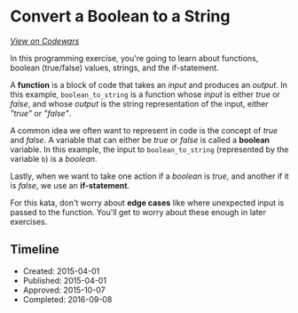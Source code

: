 # Convert a Boolean to a String
[*View on Codewars*](https://www.codewars.com/kata/convert-a-boolean-to-a-string)

In this programming exercise, you're going to learn about functions, boolean (true/false) values, strings, and the if-statement.

A **function** is a block of code that takes an _input_ and produces an _output_. In this example, `boolean_to_string` is a function whose _input_ is either _true_ or _false_, and whose _output_ is the string representation of the input, either _"true"_ or _"false"_.

A common idea we often want to represent in code is the concept of _true_ and _false_. A variable that can either be _true_ or _false_ is called a **boolean** variable. In this example, the input to `boolean_to_string` (represented by the variable `b`) is a _boolean_.

Lastly, when we want to take one action if a _boolean_ is _true_, and another if it is _false_, we use an **if-statement**.

For this kata, don't worry about **edge cases** like where unexpected input is passed to the function. You'll get to worry about these enough in later exercises.


## Timeline
- Created: 2015-04-01
- Published: 2015-04-01
- Approved: 2015-10-07
- Completed: 2016-09-08
